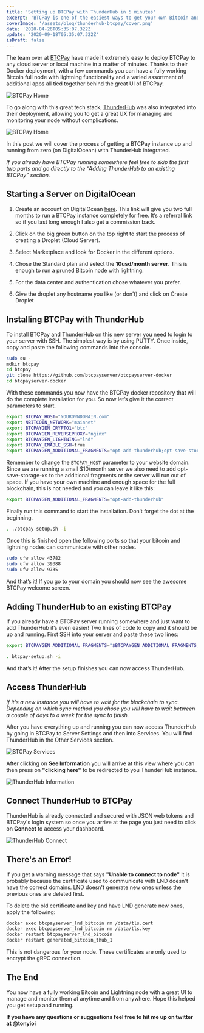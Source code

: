 ```yaml
---
title: 'Setting up BTCPay with ThunderHub in 5 minutes'
excerpt: 'BTCPay is one of the easiest ways to get your own Bitcoin and Lightning node running. Now with the ThunderHub integration you can quickly manage your nodes with a great UX.'
coverImage: '/assets/blog/thunderhub-btcpay/cover.png'
date: '2020-04-26T05:35:07.322Z'
update: '2020-09-18T05:35:07.322Z'
isDraft: false
---
```


The team over at [BTCPay](https://btcpayserver.org/) have made it extremely easy to deploy BTCPay to any cloud server or local machine in a matter of minutes. Thanks to their Docker deployment, with a few commands you can have a fully working Bitcoin full node with lightning functionality and a varied assortment of additional apps all tied together behind the great UI of BTCPay.

![BTCPay Home](/assets/blog/thunderhub-btcpay/1.png)

To go along with this great tech stack, [ThunderHub](https://www.thunderhub.io/) was also integrated into their deployment, allowing you to get a great UX for managing and monitoring your node without complications.

![BTCPay Home](/assets/blog/thunderhub-btcpay/0.png)

In this post we will cover the process of getting a BTCPay instance up and running from zero (on DigitalOcean) with ThunderHub integrated.

_If you already have BTCPay running somewhere feel free to skip the first two parts and go directly to the “Adding ThunderHub to an existing BTCPay” section._

## Starting a Server on DigitalOcean

1. Create an account on DigitalOcean [here](https://m.do.co/c/39d481f25597). This link will give you two full months to run a BTCPay instance completely for free. It’s a referral link so if you last long enough I also get a commission back.

2. Click on the big green button on the top right to start the process of creating a Droplet (Cloud Server).

3. Select Marketplace and look for Docker in the different options.

4. Chose the Standard plan and select the **10usd/month server**. This is enough to run a pruned Bitcoin node with lightning.

5. For the data center and authentication chose whatever you prefer.

6. Give the droplet any hostname you like (or don’t) and click on Create Droplet

## Installing BTCPay with ThunderHub

To install BTCPay and ThunderHub on this new server you need to login to your server with SSH. The simplest way is by using PUTTY. Once inside, copy and paste the following commands into the console.

```bash
sudo su -
mdkir btcpay
cd btcpay
git clone https://github.com/btcpayserver/btcpayserver-docker
cd btcpayserver-docker
```

With these commands you now have the BTCPay docker repository that will do the complete installation for you. So now let’s give it the correct parameters to start.

```bash
export BTCPAY_HOST="YOUROWNDOMAIN.com"
export NBITCOIN_NETWORK="mainnet"
export BTCPAYGEN_CRYPTO1="btc"
export BTCPAYGEN_REVERSEPROXY="nginx"
export BTCPAYGEN_LIGHTNING="lnd"
export BTCPAY_ENABLE_SSH=true
export BTCPAYGEN_ADDITIONAL_FRAGMENTS="opt-add-thunderhub;opt-save-storage-xs"
```

Remember to change the `BTCPAY_HOST` parameter to your website domain. Since we are running a small \$10/month server we also need to add opt-save-storage-xs to the additional fragments or the server will run out of space. If you have your own machine and enough space for the full blockchain, this is not needed and you can leave it like this:

```bash
export BTCPAYGEN_ADDITIONAL_FRAGMENTS="opt-add-thunderhub"
```

Finally run this command to start the installation. Don’t forget the dot at the beginning.

```bash
. ./btcpay-setup.sh -i
```

Once this is finished open the following ports so that your bitcoin and lightning nodes can communicate with other nodes.

```bash
sudo ufw allow 43782
sudo ufw allow 39388
sudo ufw allow 9735
```

And that’s it! If you go to your domain you should now see the awesome BTCPay welcome screen.

## Adding ThunderHub to an existing BTCPay

If you already have a BTCPay server running somewhere and just want to add ThunderHub it’s even easier! Two lines of code to copy and it should be up and running. First SSH into your server and paste these two lines:

```bash
export BTCPAYGEN_ADDITIONAL_FRAGMENTS="$BTCPAYGEN_ADDITIONAL_FRAGMENTS;opt-add-thunderhub"

. btcpay-setup.sh -i
```

And that’s it! After the setup finishes you can now access ThunderHub.

## Access ThunderHub

_If it's a new instance you will have to wait for the blockchain to sync. Depending on which sync method you chose you will have to wait between a couple of days to a week for the sync to finish._

After you have everything up and running you can now access ThunderHub by going in BTCPay to Server Settings and then into Services. You will find ThunderHub in the Other Services section.

![BTCPay Services](/assets/blog/thunderhub-btcpay/2.png)

After clicking on **See Information** you will arrive at this view where you can then press on **"clicking here"** to be redirected to you ThunderHub instance.

![ThunderHub Information](/assets/blog/thunderhub-btcpay/3.png)

## Connect ThunderHub to BTCPay

ThunderHub is already connected and secured with JSON web tokens and BTCPay's login system so once you arrive at the page you just need to click on **Connect** to access your dashboard.

![ThunderHub Connect](/assets/blog/thunderhub-btcpay/4.png)

## There's an Error!

If you get a warning message that says **"Unable to connect to node"** it is probably because the certificate used to communicate with LND doesn't have the correct domains. LND doesn't generate new ones unless the previous ones are deleted first.

To delete the old certificate and key and have LND generate new ones, apply the following:

```bash
docker exec btcpayserver_lnd_bitcoin rm /data/tls.cert
docker exec btcpayserver_lnd_bitcoin rm /data/tls.key
docker restart btcpayserver_lnd_bitcoin
docker restart generated_bitcoin_thub_1
```

This is not dangerous for your node. These certificates are only used to encrypt the gRPC connection.

## The End

You now have a fully working Bitcoin and Lightning node with a great UI to manage and monitor them at anytime and from anywhere.
Hope this helped you get setup and running.

**If you have any questions or suggestions feel free to hit me up on twitter at @tonyioi**
